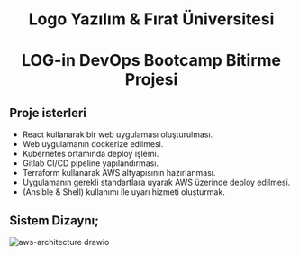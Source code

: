 <h1 align="center" >Logo Yazılım & Fırat Üniversitesi</h1>
<h1 align="center" >LOG-in DevOps Bootcamp Bitirme Projesi</h1>

## Proje isterleri
- React kullanarak bir web uygulaması oluşturulması.
- Web uygulamanın dockerize edilmesi.
- Kubernetes ortamında deploy işlemi.
- Gitlab CI/CD pipeline yapılandırması.
- Terraform kullanarak AWS altyapısının hazırlanması.
- Uygulamanın gerekli standartlara uyarak AWS üzerinde deploy edilmesi.
- (Ansible & Shell) kullanımı ile uyarı hizmeti oluşturmak.

## Sistem Dizaynı;
![aws-architecture drawio](https://github.com/yusuf-dnz/FinalProject-LOGO/assets/101550162/f213645d-7e16-41c8-a556-b9aab94025d7)
